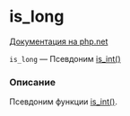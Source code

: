 # is_long

[Документация на php.net](https://www.php.net/manual/ru/function.is-long.php)

`is_long` — Псевдоним [is_int()](./is_int.md)

### Описание

Псевдоним функции [is_int()](./is_int.md).
